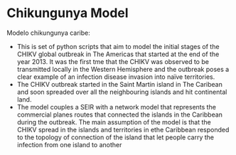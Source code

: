 # Chikungunya Model
Modelo chikungunya caribe:
* This is set of python scripts that aim to model the initial stages of the CHIKV global outbreak in The Americas that started at the end of the year 2013. It was the first tme that the CHIKV was observed to be transmitted locally in the Western Hemisphere and the outbreak poses a clear example of an infection disease invasion into naïve territories. 
* The CHIKV outbreak started in the Saint Martin island in The Caribean and soon spreaded over all the neighbouring islands and hit continental land. 
* The model couples a SEIR with a network model that represents the commercial planes routes that connected the islands in the Caribbean during the outbreak. The main assumption of the model is that the CHIKV spread in the islands and territories in ethe Caribbean responded to the topology of connection of the island that let people carry the infection from one island to another
